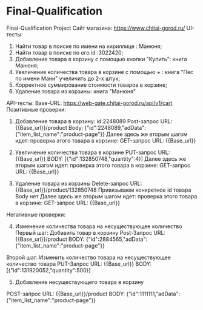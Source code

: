 # Final-Qualification
Final-Qualification Project
Сайт магазина: https://www.chitai-gorod.ru/
UI-тесты: 
1. Найти товар в поиске по имени на кириллице : Манюня;
2. Найти товар в поиске по его id :3022420;
3. Добавление товара в корзину с помощью кнопки "Купить": книга Манюня;
4. Увеличение количества товара в корзине с помощью + : книга "Пес по имени Мани" учеличить до 2-х штук;
5. Корректное суммирование стоимости товаров в корзине;
6. Удаление товара из корзины: книга "Манюня"

API-тесты: 
Base-URL: https://web-gate.chitai-gorod.ru/api/v1/cart
Позитивные проверки:
1. Добавление товара в корзину: id:2248089
Post-запрос
URL: {{Base_url}}/product
Body: {"id":2248089,"adData":{"item_list_name":"product-page"}}
Далее здесь же вторым шагом идет: проверка этого товара в корзине:
GET-запрос
URL: {{Base_url}}

2. Увеличение количества товара в корзине
PUT-запрос
URL: {{Base_url}}
BODY: [{"id":132850748,"quantity":4}]
Далее здесь же вторым шагом идет: проверка этого товара в корзине:
GET-запрос
URL: {{Base_url}}

3. Удаление товара из корзины
Delete-запрос 
URL: {{Base_url}}/product/132850748
Привязываем конкретное id товара
Body нет
Далее здесь же вторым шагом идет: проверка этого товара в корзине:
GET-запрос
URL: {{Base_url}}

Негативные проверки: 

4. Изменение количества товара на несуществующее количество
Первый шаг: Добавить товар в корзину
Post-Запрос 
URL:{{Base_url}}/product
BODY: {"id":2884565,"adData":{"item_list_name":"product-page"}}

Второй шаг: Изменить количество товара на несуществующее количество товара
PUT-Запрос 
URL: {{Base_url}}
BODY: [{"id":131920052,"quantity":500}]

5. Добавление несуществующего товара в корзину

POST-запрос
URL: {{Base_url}}/product
BODY: {"id":1111111,"adData":{"item_list_name":"product-page"}}